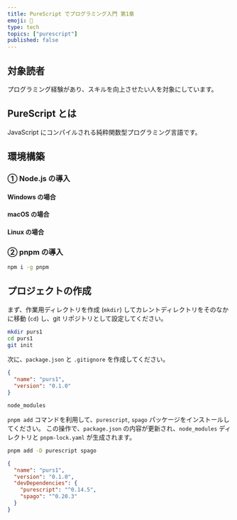 ```yaml
---
title: PureScript でプログラミング入門 第1章
emoji: 🎉 
type: tech
topics: ["purescript"]
published: false
---
```


## 対象読者

プログラミング経験があり、スキルを向上させたい人を対象にしています。

## PureScript とは

JavaScript にコンパイルされる純粋関数型プログラミング言語です。

## 環境構築

### ① Node.js の導入

#### Windows の場合

#### macOS の場合

#### Linux の場合

### ② pnpm の導入

```bash
npm i -g pnpm
```

## プロジェクトの作成

まず、作業用ディレクトリを作成 (`mkdir`) してカレントディレクトリをそのなかに移動 (`cd`) し、git リポジトリとして設定してください。

```bash
mkdir purs1
cd purs1
git init
```

次に、`package.json` と `.gitignore` を作成してください。

```json:package.json
{
  "name": "purs1",
  "version": "0.1.0"
}
```

```text:.gitignore
node_modules
```

`pnpm add` コマンドを利用して、`purescript`, `spago` パッケージをインストールしてください。
この操作で、`package.json` の内容が更新され、`node_modules` ディレクトリと `pnpm-lock.yaml` が生成されます。

```bash
pnpm add -D purescript spago
```

```json:package.json (更新後)
{
  "name": "purs1",
  "version": "0.1.0",
  "devDependencies": {
    "purescript": "^0.14.5",
    "spago": "^0.20.3"
  }
}
```
